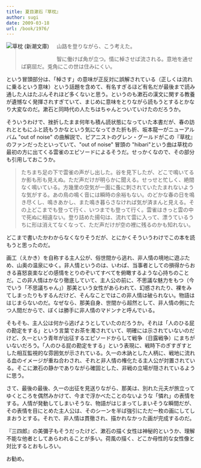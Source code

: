 ```yaml
---
title: 夏目漱石『草枕』
author: sugi
date: 2009-03-18
url: /book/1976/
---
```

<a href="http://www.amazon.co.jp/exec/obidos/ASIN/4101010099/chezsugi-22/ref=nosim/" name="amazletlink" target="_blank"><img src="http://i0.wp.com/ecx.images-amazon.com/images/I/51Y2Y2RRX5L._SL160_.jpg?w=660" alt="草枕 (新潮文庫)" class="alignleft" style="float: left; margin: 0 20px 20px 0;" data-recalc-dims="1" /></a>

> 山路を登りながら、こう考えた。
> 
> 智に働けば角が立つ。情に棹させば流される。意地を通せば窮屈だ。兎角にこの世は住みにくい。

という冒頭部分は、「棹さす」の意味が正反対に誤解されている（正しくは流れに乗るという意味）という話題を含めて、有名すぎるほど有名だが最後まで読み通した人はたぶんそれほど多くないと思う。というのも漱石の漢文に関する教養が遺憾なく発揮されすぎていて、まじめに意味をとりながら読もうとするとかなり大変なのだ。漱石と同時代の人たちはちゃんとついていけたのだろうか。

そういうわけで、挫折したまま何年も積ん読状態になっていた本書だが、春の訪れとともにふと読もうかなという気になってきた折も折、坂本龍一がニューアルバム "out of noise" の曲解説で、ピアニストのグレン・グールドがこの『草枕』のファンだったといっていて、"out of noise" 冒頭の "hibari"という曲は草枕の最初の方に出てくる雲雀のエピソードによるそうだ。せっかくなので、その部分も引用しておこうか。

> たちまち足の下で雲雀の声がし出した。谷を見下したが、どこで鳴いてるか影も形も見えぬ。ただ声だけが明らかに聞える。せっせと忙しく、絶間なく鳴いている。方幾里の空気が一面に蚤に刺されていたたまれないような気がする。あの鳥の鳴く音には瞬時の余裕もない。のどかな春の日を鳴き尽くし、鳴きあかし、また鳴き暮らさなければ気が済まんと見える。その上どこまでも登って行く、いつまでも登って行く。雲雀はきっと雲の中で死ぬに相違ない。登り詰めた揚句は、流れて雲に入って、漂うているうちに形は消えてなくなって、ただ声だけが空の裡に残るのかも知れない。

どこまで書いたかわからなくなりそうだが、とにかくそういうわけでこの本を読もうと思ったのだ。

画工（えかき）を自称する主人公が、俗世間から逃れ、非人情の境地に遊ぶため、山奥の温泉にゆく。非人情というのは、いわば、当事者としての損得からおきる喜怒哀楽などの感情をとりのぞいてすべてを俯瞰するような心持ちのことだ。この非人情はかなり徹底していて、主人公の前に、不思議な魅力をもつ（今でいう「不思議ちゃん」）那美という女性があらわれて、幻惑されたり、裸をみてしまったりもするんだけど、そんなことではこの非人情は破られない。物語ははじまらないのだ。なぜなら、那美自身、世間から超然として、非人情の側にたつ人間だからで、ぼくは勝手に非人情のマドンナと呼んでいる。

そもそも、主人公は何から逃げようとしていたのだろうか。それは「人のひる屁の勘定をする」という言葉でお茶を濁されていて、明確には示されていないのだけど、久一という青年が出征するエピソードからして戦争（日露戦争）にまちがいないだろう。「人のひる屁の勘定をする」という表現に、戦時下のぎすぎすとした相互監視的な雰囲気が示されている。久一の木訥とした人柄に、戦地に流れる血のイメージが重ね合わされ、それと非人情の権化たる主人公が対置されている。そこに漱石の静かでありながら確固とした、非戦の立場が隠されているように思う。

さて、最後の最後、久一の出征を見送りながら、那美は、別れた元夫が旅立ってゆくところを偶然みかけて、今まで浮かべたことのないような「憐れ」の表情をする。人情が発動してしまいそうな、物語がはじまってしまいそうな瞬間だが、その表情を目にとめた主人公は、そのシーンを半ば強引にただ一枚の画にしてしまおうとする。それで、非人情は貫徹され、描かれなかった画が完成するのだ。

『三四郎』の美彌子もそうだったけど、漱石の描く女性は神秘的というか、理解不能な他者としてあらわれることが多い。荷風の描く、どこか母性的な女性像と対比するとおもしろい。

お勧め。

